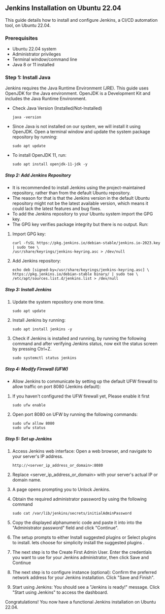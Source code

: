 ## Jenkins Installation on Ubuntu 22.04
This guide details how to install and configure Jenkins, a CI/CD automation tool, on Ubuntu 22.04.

### Prerequisites
* Ubuntu 22.04 system
* Administrator privileges
* Terminal window/command line
* Java 8 or 11 installed


### Step 1: Install Java
Jenkins requires the Java Runtime Environment (JRE). This guide uses OpenJDK for the Java environment. OpenJDK is a Development Kit and includes the Java Runtime Environment.

- Check Java Version (Installed/Not-Installed)
     ```
     java -version
     ```


- Since Java is not installed on our system, we will install it using OpenJDK.
Open a terminal window and update the system package repository by running:
     ```
     sudo apt update
     ```
 
 
- To install OpenJDK 11, run:
     ```
     sudo apt install openjdk-11-jdk -y
     ```

##### Step 2: Add Jenkins Repository
* It is recommended to install Jenkins using the project-maintained repository, rather than from the default Ubuntu repository.
* The reason for that is that the Jenkins version in the default Ubuntu repository might not be the latest available version, which means it could lack the latest features and bug fixes.
* To add the Jenkins repository to your Ubuntu system import the GPG key.
* The GPG key verifies package integrity but there is no output. Run:

1. Import GPG key:
     ```
     curl -fsSL https://pkg.jenkins.io/debian-stable/jenkins.io-2023.key | sudo tee \
     /usr/share/keyrings/jenkins-keyring.asc > /dev/null
     ```
2. Add Jenkins repository:
     ```
     echo deb [signed-by=/usr/share/keyrings/jenkins-keyring.asc] \
     https://pkg.jenkins.io/debian-stable binary/ | sudo tee \
     /etc/apt/sources.list.d/jenkins.list > /dev/null
     ```

##### Step 3: Install Jenkins

1. Update the system repository one more time.
     ```
     sudo apt update
     ```
2. Install Jenkins by running:
     ```
     sudo apt install jenkins -y
     ```
3.  Check if Jenkins is installed and running, by running the following command
    and after verifying Jenkins status, now exit the status screen by pressing Ctrl+Z.
     ```
     sudo systemctl status jenkins
     ```

    

##### Step 4: Modify Firewall (UFW)
* Allow Jenkins to communicate by setting up the default UFW firewall to allow traffic on port 8080 (Jenkins default):

1. If you haven't configured the UFW firewall yet, Please enable it first
     ```
     sudo ufw enable
     ```


2. Open port 8080 on UFW by running the following commands:
     ```
     sudo ufw allow 8080
     sudo ufw status
     ```

##### Step 5: Set up Jenkins
1. Access Jenkins web interface: Open a web browser, and navigate to your server's IP address.
     ```
    http://<server_ip_address_or_domain>:8080
    ```


2. Replace <server_ip_address_or_domain> with your server's actual IP or domain name.
3. A page opens prompting you to Unlock Jenkins.
4. Obtain the required administrator password by using the following command
    ```
    sudo cat /var/lib/jenkins/secrets/initialAdminPassword
    ```

 
5. Copy the displayed alphanumeric code and paste it into into the "Administrator password" field and click "Continue".
6. The setup prompts to either Install suggested plugins or Select plugins to install. lets choose for simplicity install the suggested plugins .
7. The next step is to the Create First Admin User. Enter the credentials you want to use for your Jenkins administrator, then click Save and Continue
8. The next step is to configure instance (optional): Confirm the preferred network address for your Jenkins installation. Click "Save and Finish".
9. Start using Jenkins: You should see a "Jenkins is ready!" message. Click "Start using Jenkins" to access the dashboard.

Congratulations! You now have a functional Jenkins installation on Ubuntu 22.04.



